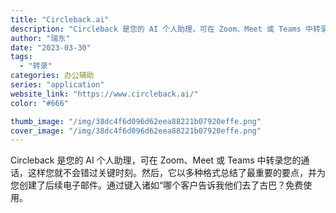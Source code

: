 ```yaml
---
title: "Circleback.ai"
description: "Circleback 是您的 AI 个人助理，可在 Zoom、Meet 或 Teams 中转录您的通话，这样您就不会错过"
author: "瑞东"
date: "2023-03-30"
tags:
  - "转录"
categories: 办公辅助
series: "application"
website_link: "https://www.circleback.ai/"
color: "#666"

thumb_image: "/img/38dc4f6d096d62eea88221b07920effe.png"
cover_image: "/img/38dc4f6d096d62eea88221b07920effe.png"
---
```


Circleback 是您的 AI 个人助理，可在 Zoom、Meet 或 Teams 中转录您的通话，这样您就不会错过关键时刻。然后，它以多种格式总结了最重要的要点，并为您创建了后续电子邮件。通过键入诸如“哪个客户告诉我他们去了古巴？免费使用。 